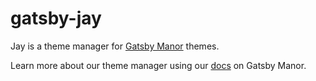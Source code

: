 # gatsby-jay
Jay is a theme manager for [Gatsby Manor](https://gatsbymanor.com/themes) themes.

Learn more about our theme manager using our [docs](https://gatsbymanor.com/docs/cli) on Gatsby Manor.
